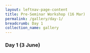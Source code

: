 ```yaml
---
layout: leftnav-page-content
title: Pre-Seminar Workshop (16 Mar)
permalink: /gallery/day-1/
breadcrumb: Day 1
collection_name: gallery
---
```


### **Day 1 (3 June)**
